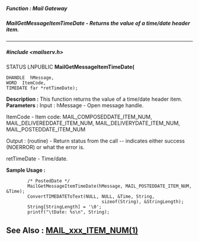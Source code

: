 ##### Function : Mail Gateway
##### MailGetMessageItemTimeDate - Returns the value of a time/date header item.
---
##### #include <mailserv.h>
STATUS LNPUBLIC **MailGetMessageItemTimeDate(**

	DHANDLE  hMessage,
	WORD  ItemCode,
	TIMEDATE far *retTimeDate);
**Description :**
This function returns the value of a time/date header item.
**Parameters :**
Input :
hMessage  -  Open message handle.

ItemCode  -  Item code:  MAIL_COMPOSEDDATE_ITEM_NUM, MAIL_DELIVEREDDATE_ITEM_NUM, MAIL_DELIVERYDATE_ITEM_NUM, MAIL_POSTEDDATE_ITEM_NUM

Output :
(routine)  -  Return status from the call -- indicates either success (NOERROR) or what the error is.


retTimeDate  -  Time/date.

**Sample Usage :**
```
        /* PostedDate */
        MailGetMessageItemTimeDate(hMessage, MAIL_POSTEDDATE_ITEM_NUM, &Time);
        ConvertTIMEDATEToText(NULL, NULL, &Time, String, 
                                    sizeof(String), &StringLength);
        String[StringLength] = '\0';
        printf("\tDate: %s\n", String);

```
**See Also :**
[MAIL_xxx_ITEM_NUM(1)](D:/md_files/MAIL_xxx_ITEM_NUM(1).md)
---
